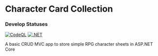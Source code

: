 # Character Card Collection

### Develop Statuses
[![CodeQL](https://github.com/ForeverThinking/character-card-collection/actions/workflows/codeql.yml/badge.svg?branch=develop)](https://github.com/ForeverThinking/character-card-collection/actions/workflows/codeql.yml)
[![.NET](https://github.com/ForeverThinking/character-card-collection/actions/workflows/dotnet.yml/badge.svg?branch=develop)](https://github.com/ForeverThinking/character-card-collection/actions/workflows/dotnet.yml)

A basic CRUD MVC app to store simple RPG character sheets in ASP.NET Core
